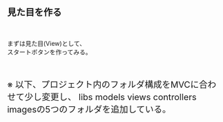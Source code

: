 ##  見た目を作る

<br>

まずは<y>見た目(View)</y>として、  
スタートボタンを作ってみる。

<br>

<p style="font-size:20px;">
	※ 以下、プロジェクト内のフォルダ構成をMVCに合わせて少し変更し、  
	libs models views controllers imagesの5つのフォルダを追加している。  
</p>